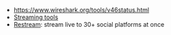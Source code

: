 * https://www.wireshark.org/tools/v46status.html
* [Streaming tools](https://dashboard.twitch.tv/broadcast)
* [Restream](https://restream.io/): stream live to 30+ social platforms at once
